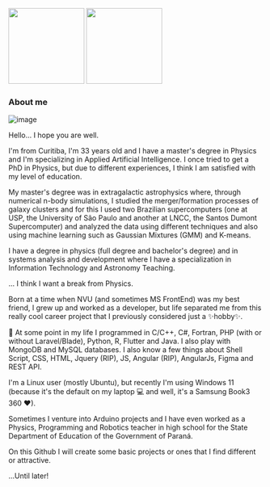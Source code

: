 <img height="150em" src="https://github-readme-stats-git-masterrstaa-rickstaa.vercel.app/api/top-langs/?username=ricardovolert&layout=compact&langs_count=8&theme=dracula&exclude_repo=financial-manager-old"/> <img height="150em" src="https://github-readme-stats-git-masterrstaa-rickstaa.vercel.app/api?username=ricardovolert&show_icons=true&theme=dracula&include_all_commits=true&count_private=true"/>

### About me

![image](https://media.giphy.com/media/i2rNOf3b7vJgk/source.gif)

Hello... I hope you are well.

I'm from Curitiba, I'm 33 years old and I have a master's degree in Physics and I'm specializing in Applied Artificial Intelligence. I once tried to get a PhD in Physics, but due to different experiences, I think I am satisfied with my level of education.

My master's degree was in extragalactic astrophysics where, through numerical n-body simulations, I studied the merger/formation processes of galaxy clusters and for this I used two Brazilian supercomputers (one at USP, the University of São Paulo and another at LNCC, the Santos Dumont Supercomputer) and analyzed the data using different techniques and also using machine learning such as Gaussian Mixtures (GMM) and K-means.

I have a degree in physics (full degree and bachelor's degree) and in systems analysis and development where I have a specialization in Information Technology and Astronomy Teaching.

... I think I want a break from Physics.

Born at a time when NVU (and sometimes MS FrontEnd) was my best friend, I grew up and worked as a developer, but life separated me from this really cool career project that I previously considered just a ✨hobby✨.

🌱 At some point in my life I programmed in C/C++, C#, Fortran, PHP (with or without Laravel/Blade), Python, R, Flutter and Java. I also play with MongoDB and MySQL databases. I also know a few things about Shell Script, CSS, HTML, Jquery (RIP), JS, Angular (RIP), AngularJs, Figma and REST API.

I'm a Linux user (mostly Ubuntu), but recently I'm using Windows 11 (because it's the default on my laptop 💻 and well, it's a Samsung Book3 360 ❤).

Sometimes I venture into Arduino projects and I have even worked as a Physics, Programming and Robotics teacher in high school for the State Department of Education of the Government of Paraná.

On this Github I will create some basic projects or ones that I find different or attractive.

...Until later!

